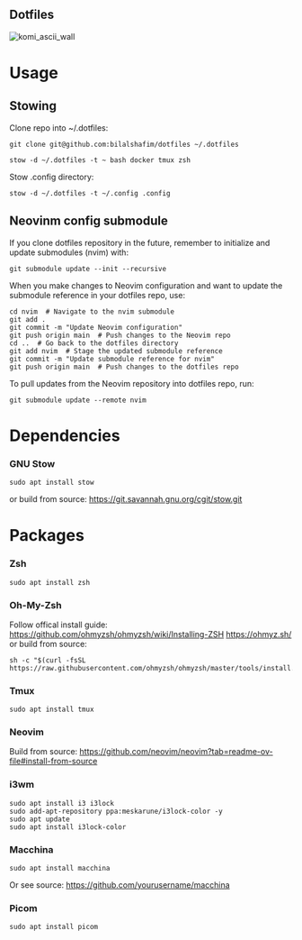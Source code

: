 ## Dotfiles

![komi_ascii_wall](https://github.com/user-attachments/assets/7737e517-8a98-4c74-a781-d55a4516c67a)


# Usage
## Stowing
Clone repo into ~/.dotfiles:
```
git clone git@github.com:bilalshafim/dotfiles ~/.dotfiles
```
```
stow -d ~/.dotfiles -t ~ bash docker tmux zsh
```
Stow .config directory:
```
stow -d ~/.dotfiles -t ~/.config .config
```

## Neovinm config submodule

If you clone dotfiles repository in the future, remember to initialize and update submodules (nvim) with:
```
git submodule update --init --recursive
```

When you make changes to Neovim configuration and want to update the submodule reference in your dotfiles repo, use:
```
cd nvim  # Navigate to the nvim submodule
git add .
git commit -m "Update Neovim configuration"
git push origin main  # Push changes to the Neovim repo
cd ..  # Go back to the dotfiles directory
git add nvim  # Stage the updated submodule reference
git commit -m "Update submodule reference for nvim"
git push origin main  # Push changes to the dotfiles repo
```

To pull updates from the Neovim repository into dotfiles repo, run:
```
git submodule update --remote nvim
```




# Dependencies
### GNU Stow
```
sudo apt install stow
```
or build from source:
https://git.savannah.gnu.org/cgit/stow.git




# Packages
### Zsh
```
sudo apt install zsh
```

### Oh-My-Zsh
Follow offical install guide:
https://github.com/ohmyzsh/ohmyzsh/wiki/Installing-ZSH
https://ohmyz.sh/
or build from source:
```
sh -c "$(curl -fsSL https://raw.githubusercontent.com/ohmyzsh/ohmyzsh/master/tools/install.sh)"
```

### Tmux
```
sudo apt install tmux
```

### Neovim
Build from source:
https://github.com/neovim/neovim?tab=readme-ov-file#install-from-source

### i3wm
```
sudo apt install i3 i3lock
sudo add-apt-repository ppa:meskarune/i3lock-color -y
sudo apt update
sudo apt install i3lock-color
```

### Macchina
```
sudo apt install macchina
```
Or see source: https://github.com/yourusername/macchina

### Picom
```
sudo apt install picom
```
